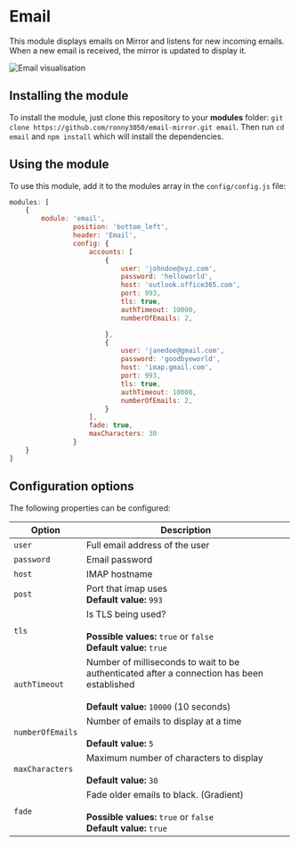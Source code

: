 # Email
This module displays emails on Mirror and listens for new incoming emails. When a new email is received, the mirror is updated to display it.

![Email visualisation](https://github.com/ronny3050/email-mirror/blob/master/.github/preview.png)

## Installing the module

To install the module, just clone this repository to your __modules__ folder: `git clone https://github.com/ronny3050/email-mirror.git email`. 
Then run `cd email` and `npm install` which will install the dependencies.

## Using the module

To use this module, add it to the modules array in the `config/config.js` file:
````javascript
modules: [
	{
		module: 'email',
                position: 'bottom_left',
                header: 'Email',
                config: {
                    accounts: [
                        {
                            user: 'johndoe@xyz.com',
                            password: 'helloworld',
                            host: 'outlook.office365.com',
                            port: 993,
                            tls: true,
                            authTimeout: 10000,
                            numberOfEmails: 2,

                        },
                        {
                            user: 'janedoe@gmail.com',
                            password: 'goodbyeworld',
                            host: 'imap.gmail.com',
                            port: 993,
                            tls: true,
                            authTimeout: 10000,
                            numberOfEmails: 2,
                        }
                    ],
                    fade: true,
                    maxCharacters: 30
                }
	}
]
````

## Configuration options

The following properties can be configured:


<table width="100%">
	<!-- why, markdown... -->
	<thead>
		<tr>
			<th>Option</th>
			<th width="100%">Description</th>
		</tr>
	<thead>
	<tbody>
		<tr>
			<td><code>user</code></td>
			<td>Full email address of the user<br>
			</td>
		</tr>
		<tr>
			<td><code>password</code></td>
			<td>Email password<br>
			</td>
		</tr>
		<tr>
			<td><code>host</code></td>
			<td>IMAP hostname<br>
			</td>
		</tr>
		<tr>
			<td><code>post</code></td>
			<td>Port that imap uses
				<br><b>Default value:</b> <code>993</code>
			</td>
		</tr>
		<tr>
			<td><code>tls</code></td>
			<td>Is TLS being used?<br>
				<br><b>Possible values:</b> <code>true</code> or <code>false</code>
				<br><b>Default value:</b> <code>true</code>
			</td>
		</tr>
		<tr>
			<td><code>authTimeout</code></td>
			<td>Number of milliseconds to wait to be authenticated after a connection has been established<br>
				<br><b>Default value:</b> <code>10000</code> (10 seconds)
			</td>
		</tr>
		<tr>
			<td><code>numberOfEmails</code></td>
			<td>Number of emails to display at a time<br>
				<br><b>Default value:</b> <code>5</code>
			</td>
		</tr>
		<tr>
			<td><code>maxCharacters</code></td>
			<td>Maximum number of characters to display<br>
				<br><b>Default value:</b> <code>30</code>
			</td>
		</tr>
		<tr>
			<td><code>fade</code></td>
			<td>Fade older emails to black. (Gradient)<br>
				<br><b>Possible values:</b> <code>true</code> or <code>false</code>
				<br><b>Default value:</b> <code>true</code>
			</td>
		</tr>
	</tbody>
</table>
